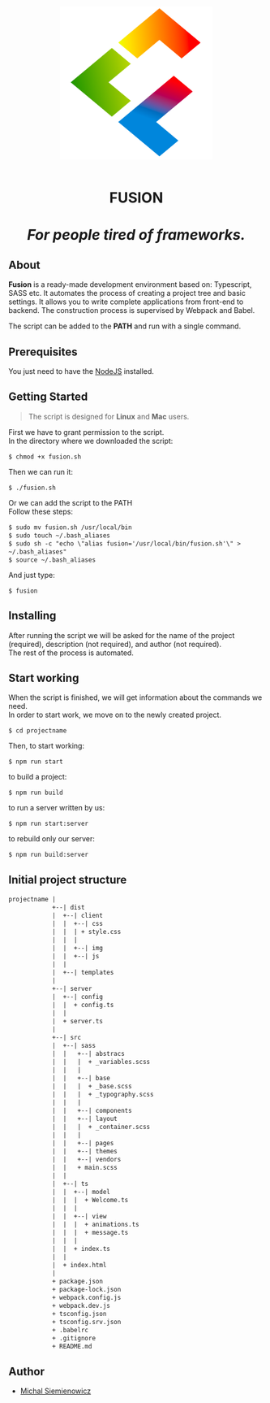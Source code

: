 <div align="center">
	<div>
		<img width="300" src="media/fusionpng.png" alt="Fusion">
	</div>
	<br>
    <h1>FUSION<h1>
    <em>For people tired of frameworks.</em>
</div>

## About
**Fusion** is a ready-made development environment based on: Typescript, SASS etc. It automates the process of creating a project tree and basic settings. It allows you to write complete applications from front-end to backend.
The construction process is supervised by Webpack and Babel.


The script can be added to the **PATH** and run with a single command.

## Prerequisites
You just need to have the [NodeJS](https://nodejs.org/en/) installed.

## Getting Started
> The script is designed for **Linux** and **Mac** users.

First we have to grant permission to the script.<br>
In the directory where we downloaded the script:
```
$ chmod +x fusion.sh
```

Then we can run it:
```
$ ./fusion.sh
```

Or we can add the script to the PATH<br>
Follow these steps:
```
$ sudo mv fusion.sh /usr/local/bin
$ sudo touch ~/.bash_aliases
$ sudo sh -c "echo \"alias fusion='/usr/local/bin/fusion.sh'\" > ~/.bash_aliases"
$ source ~/.bash_aliases
```

And just type:
```
$ fusion
```

## Installing
After running the script we will be asked for the name of the project (required), description (not required), and author (not required).<br>
The rest of the process is automated.

## Start working
When the script is finished, we will get information about the commands we need.<br>
In order to start work, we move on to the newly created project.
```
$ cd projectname
```
Then, to start working:
```
$ npm run start
```

to build a project:
```
$ npm run build
```

to run a server written by us:
```
$ npm run start:server
```

to rebuild only our server:
```
$ npm run build:server
```

## Initial project structure

    projectname |
                +--| dist
                |  +--| client
                |  |  +--| css
                |  |  | + style.css
                |  |  |
                |  |  +--| img
                |  |  +--| js
                |  |
                |  +--| templates
                |
                +--| server
                |  +--| config
                |  |  + config.ts
                |  |
                |  + server.ts
                |
                +--| src
                |  +--| sass
                |  |   +--| abstracs
                |  |   |  + _variables.scss
                |  |   |
                |  |   +--| base
                |  |   |  + _base.scss
                |  |   |  + _typography.scss
                |  |   |
                |  |   +--| components
                |  |   +--| layout
                |  |   |  + _container.scss
                |  |   |
                |  |   +--| pages
                |  |   +--| themes
                |  |   +--| vendors
                |  |   + main.scss
                |  |
                |  +--| ts
                |  |  +--| model
                |  |  |  + Welcome.ts
                |  |  |
                |  |  +--| view
                |  |  |  + animations.ts
                |  |  |  + message.ts
                |  |  |
                |  |  + index.ts
                |  |
                |  + index.html
                |
                + package.json
                + package-lock.json
                + webpack.config.js
                + webpack.dev.js
                + tsconfig.json
                + tsconfig.srv.json
                + .babelrc
                + .gitignore
                + README.md

## Author
- [Michal Siemienowicz](linkedin.com/in/michal-siemienowicz-761879151)

